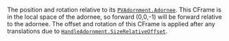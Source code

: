 The position and rotation relative to its [`PVAdornment.Adornee`](https://create.roblox.com/docs/reference/engine/classes/PVAdornment#Adornee).
This CFrame is in the local space of the adornee, so forward (0,0,-1) will
be forward relative to the adornee. The offset and rotation of this CFrame
is applied after any translations due to
[`HandleAdornment.SizeRelativeOffset`](https://create.roblox.com/docs/reference/engine/classes/HandleAdornment#SizeRelativeOffset).
